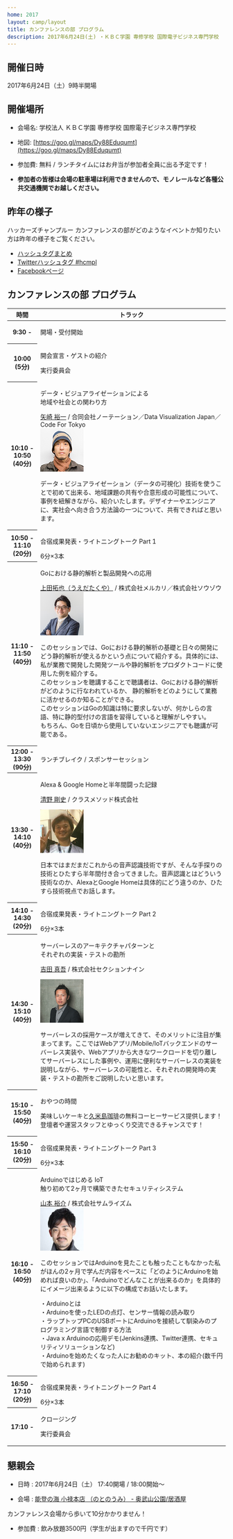 ```yaml
---
home: 2017
layout: camp/layout
title: カンファレンスの部 プログラム
description: 2017年6月24日(土) ・ＫＢＣ学園 専修学校 国際電子ビジネス専門学校
---
```



<i class="fa fa-calendar"></i> 開催日時
--------------------------------------------------------------------------------

2017年6月24日（土）9時半開場

<i class="fa fa-map-marker"></i> 開催場所
--------------------------------------------------------------------------------

- 会場名: 学校法人 ＫＢＣ学園 専修学校 国際電子ビジネス専門学校

- 地図:  [https://goo.gl/maps/Dy88Eduqumt](https://goo.gl/maps/Dy88Eduqumt)

- 参加費: 無料 / ランチタイムにはお弁当が参加者全員に出る予定です！

- **参加者の皆様は会場の駐車場は利用できませんので、モノレールなど各種公共交通機関でお越しください。**

<!--
<p><a href="https://hackers-champloo.doorkeeper.jp/events/42325" class="medium button" target="_blank">カンファレンス申し込み！</a></p>
-->

<i class="fa fa-comments"></i> 昨年の様子
--------------------------------------------------------------------------------

ハッカーズチャンプルー カンファレンスの部がどのようなイベントか知りたい方は昨年の様子をご覧ください。

* [ハッシュタグまとめ](https://togetter.com/li/992121)
* [Twitterハッシュタグ #hcmpl](https://twitter.com/search?f=tweets&vertical=default&q=%23hcmpl&src=typd)
* [Facebookページ](https://www.facebook.com/hackerschamploo) 


<i class="fa fa-list-alt"></i> カンファレンスの部 プログラム
--------------------------------------------------------------------------------

<div id="schedule">
  <table>
    <thead>
      <tr>
        <th>時間</th>
        <th>トラック</th>
      </tr>
    </thead>
    <tbody>
      <tr>
        <th>9:30 -</th>
        <td><p class="track-title">開場・受付開始</p></td>
      </tr>
      <tr>
        <th>10:00 (5分)</th>
        <td>
          <p class="track-title">開会宣言・ゲストの紹介</p>
          <p class="track-speaker">実行委員会</p>
        </td>
      </tr>
      <tr>
        <th>10:10 - 10:50 (40分)</th>
        <td>
          <p class="track-title">データ・ビジュアライゼーションによる<br>地域や社会との関わり方</p>
          <p class="track-speaker">
            <a href="http://notation.co.jp/" target="_blank">矢崎 裕一</a> / 合同会社ノーテーション／Data Visualization Japan／Code For Tokyo
            <br/>
            <a href="http://notation.co.jp/" target="_blank">
              <img class="speaker-photo" src="/img/2017/speakers/photo_yazaki_100.png" />
            </a>
            </p>
            <p class="track-description">
            データ・ビジュアライゼーション（データの可視化）技術を使うことで初めて出来る、地域課題の共有や合意形成の可能性について、事例を紐解きながら、紹介いたします。デザイナーやエンジニアに、実社会へ向き合う方法論の一つについて、共有できればと思います。
            </p>
        </td>
      </tr>
      <tr>
        <th>10:50 - 11:10 (20分)</th>
        <td>
            <p class="track-title">合宿成果発表・ライトニングトーク Part 1</p>6分×3本<br />
        </td>
      </tr>
      <tr>
        <th>11:10 - 11:50 (40分)</th>
        <td>
          <p class="track-title">Goにおける静的解析と製品開発への応用</p>
          <p class="track-speaker">
            <a href="https://twitter.com/tenntenn" target="_blank">上田拓也（うえだたくや）</a> / 株式会社メルカリ／株式会社ソウゾウ
            <br/>
            <a href="https://twitter.com/tenntenn" target="_blank">
              <img class="speaker-photo" src="/img/2017/speakers/tenntenn.jpg" />
            </a>
          </p>
          <p class="track-description">
          このセッションでは、Goにおける静的解析の基礎と日々の開発にどう静的解析が使えるかという点について紹介する。具体的には、私が業務で開発した開発ツールや静的解析をプロダクトコードに使用した例を紹介する。<br>
このセッションを聴講することで聴講者は、Goにおける静的解析がどのように行なわれているか、
静的解析をどのようにして業務に活かせるのか知ることができる。<br>
このセッションはGoの知識は特に要求しないが、何かしらの言語、特に静的型付けの言語を習得していると理解がしやすい。<br>
もちろん、Goを日頃から使用していないエンジニアでも聴講が可能である。
          </p>
        </td>
      </tr>
      <tr class="track-break">
        <th>12:00 - 13:30 (90分)</th>
        <td><p class="track-title"><i class="fa fa-cutlery"></i> ランチブレイク / スポンサーセッション</p></td>
      </tr>
      <tr>
        <th>13:30 - 14:10 (40分)</th>
        <td>
          <p class="track-title">Alexa & Google Homeと半年間闘った記録</p>
          <p class="track-speaker">
            <p><a href="http://dev.classmethod.jp/author/seino-tsuyoshi/" target="_blank">清野 剛史</a> / クラスメソッド株式会社</p>
            <a href="http://dev.classmethod.jp/author/seino-tsuyoshi/" target="_blank">
                <img class="speaker-photo" src="/img/2017/speakers/seino.jpg" />
            </a>
          </p>
          <p class="track-description">
          日本ではまだまだこれからの音声認識技術ですが、そんな手探りの技術とひたすら半年間付き合ってきました。音声認識とはどういう技術なのか、AlexaとGoogle Homeは具体的にどう違うのか、ひたすら技術視点でお話します。
          </p>
        </td>
      </tr>
      <tr>
        <th>14:10 - 14:30 (20分)</th>
        <td>
            <p class="track-title">合宿成果発表・ライトニングトーク Part 2</p>6分×3本<br />
        </td>
      </tr>
      <tr>
        <th>14:30 - 15:10 (40分)</th>
        <td>
          <p class="track-title">サーバーレスのアーキテクチャパターンと<br>それぞれの実装・テストの勘所</p>
          <p class="track-speaker">
            <p><a href="http://yoshidashingo.hatenablog.com" target="_blank">吉田 真吾</a> / 株式会社セクションナイン</p>
            <a href="http://yoshidashingo.hatenablog.com" target="_blank">
                <img class="speaker-photo" src="/img/2017/speakers/yoshidashingo_square.jpg" />
            </a>
          </p>
          <p class="track-description">
          サーバーレスの採用ケースが増えてきて、そのメリットに注目が集まってます。ここではWebアプリ/Mobile/IoTバックエンドのサーバーレス実装や、Webアプリから大きなワークロードを切り離してサーバーレスにした事例や、運用に便利なサーバーレスの実装を説明しながら、サーバーレスの可能性と、それぞれの開発時の実装・テストの勘所をご説明したいと思います。
          </p>
        </td>
      </tr>
      <tr class="track-break">
        <th>15:10 - 15:50 (40分)</th>
        <td>
          <p class="track-title"><i class="fa fa-coffee"></i> おやつの時間</p>
          <p class="track-speaker">美味しいケーキと<a href="http://kumejima-coffee.com/" target="_blank">久米島珈琲</a>の無料コーヒーサービス提供します！<br />
          登壇者や運営スタッフとゆっくり交流できるチャンスです！</p>
        </td>
      </tr>
      <tr>
        <th>15:50 - 16:10 (20分)</th>
        <td>
            <p class="track-title">合宿成果発表・ライトニングトーク Part 3</p>6分×3本<br />
        </td>
      </tr>
      <tr>
        <th>16:10 - 16:50 (40分)</th>
        <td>
          <p class="track-title">Arduinoではじめる IoT<br>触り初めて2ヶ月で構築できたセキュリティシステム</p>
          <p class="track-speaker">
            <a href="http://samuraism.jp/diary/" target="_blank">山本 裕介</a> / 株式会社サムライズム
            <br/>
            <a href="http://samuraism.jp/diary/" target="_blank">
              <img class="speaker-photo" src="/img/2017/speakers/yusuke.jpg" />
            </a>
            </p>
            <p class="track-description">
            このセッションではArduinoを見たことも触ったこともなかった私がほんの2ヶ月で学んだ内容をベースに「どのようにArduinoを始めれば良いのか」、「Arduinoでどんなことが出来るのか」を具体的にイメージ出来るように以下の構成でお話いたします。<br>
            
・Arduinoとは<br>
・Arduinoを使ったLEDの点灯、センサー情報の読み取り<br>
・ラップトップPCのUSBポートにArduinoを接続して馴染みのプログラミング言語で制御する方法<br>
・Java x Arduinoの応用デモ(Jenkins連携、Twitter連携、セキュリティソリューションなど)<br>
・Arduinoを始めたくなった人にお勧めのキット、本の紹介(数千円で始められます)<br>
            </p>
        </td>
      </tr>
      <tr>
        <th>16:50 - 17:10 (20分)</th>
        <td>
            <p class="track-title">合宿成果発表・ライトニングトーク Part 4</p>6分×3本<br />
        </td>
      </tr>
      <tr>
        <th>17:10 -</th>
        <td>
          <p class="track-title">クロージング</p>
          <p class="track-speaker">実行委員会</p>
        </td>
      </tr>
    </tbody>
  </table>
</div>

<i class="fa fa-beer"></i> 懇親会
--------------------------------------------------------------------------------

- 日時 : 2017年6月24日（土） 17:40開場 / 18:00開始〜

- 会場 : [能登の海 小禄本店 （のとのうみ） - 奥武山公園/居酒屋](https://tabelog.com/okinawa/A4701/A470103/47000822/)

カンファレンス会場から歩いて10分かかりません！

- 参加費 : 飲み放題3500円（学生が出ますので千円です）


<!--
<p><a href="https://hackers-champloo.doorkeeper.jp/events/42458" class="medium button" target="_blank">懇親会申し込み！</a></p>
-->
